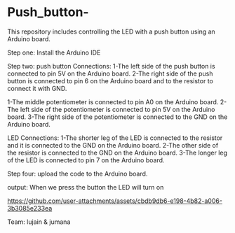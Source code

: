# Push_button-
This repository includes controlling the LED with a push button using an Arduino board.

Step one:
Install the Arduino IDE

Step two:
push button Connections:
1-The left side of the push button is connected to pin 5V on the Arduino board.
2-The right side of the push button is connected to pin 6 on the Arduino board and to the resistor to connect it with GND.



1-The middle potentiometer is connected to pin A0 on the Arduino board.
2-The left side of the potentiometer is connected to pin 5V on the Arduino board.
3-The right side of the potentiometer is connected to the GND on the Arduino board.


LED Connections:
1-The shorter leg of the LED is connected to the resistor and it is connected to the GND on the Arduino board.
2-The other side of the resistor is connected to the GND on the Arduino board.
3-The longer leg of the LED is connected to pin 7 on the Arduino board.

Step four:
upload the code to the Arduino board.

output:
When we press the button the LED will turn on

https://github.com/user-attachments/assets/cbdb9db6-e198-4b82-a006-3b3085e233ea


Team: lujain & jumana

